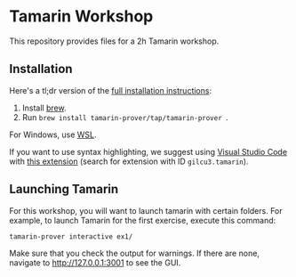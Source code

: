 # Tamarin Workshop

This repository provides files for a 2h Tamarin workshop.

## Installation

Here's a tl;dr version of the [full installation instructions](https://tamarin-prover.github.io/manual/master/book/002_installation.html):

1. Install [brew](https://brew.sh/).
2. Run `brew install tamarin-prover/tap/tamarin-prover
`.

For Windows, use [WSL](https://learn.microsoft.com/windows/wsl/install).

If you want to use syntax highlighting, we suggest using [Visual Studio Code](https://code.visualstudio.com/) with [this extension](https://marketplace.visualstudio.com/items?itemName=gilcu3.tamarin) (search for extension with ID `gilcu3.tamarin`).

## Launching Tamarin

For this workshop, you will want to launch tamarin with certain folders.
For example, to launch Tamarin for the first exercise, execute this command:

```sh
tamarin-prover interactive ex1/
```

Make sure that you check the output for warnings.
If there are none, navigate to http://127.0.0.1:3001 to see the GUI.
